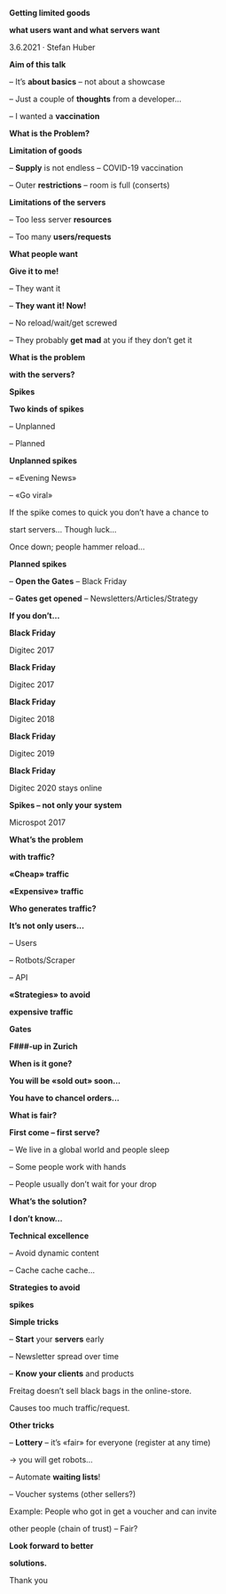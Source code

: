 ﻿

**Getting limited goods**

**what users want and what servers want**

3.6.2021 · Stefan Huber





**Aim of this talk**

– It’s **about basics** – not about a showcase

– Just a couple of **thoughts** from a developer…

– I wanted a **vaccination**





**What is the Problem?**





**Limitation of goods**

– **Supply** is not endless – COVID-19 vaccination

– Outer **restrictions** – room is full (conserts)





**Limitations of the servers**

– Too less server **resources**

– Too many **users/requests**





**What people want**





**Give it to me!**

– They want it

– **They want it! Now!**

– No reload/wait/get screwed

– They probably **get mad** at you if they don’t get it





**What is the problem**

**with the servers?**





**Spikes**





**Two kinds of spikes**

– Unplanned

– Planned





**Unplanned spikes**

– «Evening News»

– «Go viral»

If the spike comes to quick you don’t have a chance to

start servers… Though luck…

Once down; people hammer reload…





**Planned spikes**

– **Open the Gates** – Black Friday

– **Gates get opened** – Newsletters/Articles/Strategy





**If you don’t…**





**Black Friday**

Digitec 2017





**Black Friday**

Digitec 2017





**Black Friday**

Digitec 2018





**Black Friday**

Digitec 2019





**Black Friday**

Digitec 2020 stays online





**Spikes – not only your system**

Microspot 2017





**What’s the problem**

**with traffic?**





**«Cheap» traffic**





**«Expensive» traffic**





**Who generates traffic?**





**It’s not only users...**

– Users

– Rotbots/Scraper

– API





**«Strategies» to avoid**

**expensive traffic**





**Gates**





**F###-up in Zurich**





**When is it gone?**





**You will be «sold out» soon...**





**You have to chancel orders...**





**What is fair?**





**First come – first serve?**

– We live in a global world and people sleep

– Some people work with hands

– People usually don’t wait for your drop





**What’s the solution?**





**I don’t know…**





**Technical excellence**

– Avoid dynamic content

– Cache cache cache…





**Strategies to avoid**

**spikes**





**Simple tricks**

– **Start** your **servers** early

– Newsletter spread over time

– **Know your clients** and products

Freitag doesn’t sell black bags in the online-store.

Causes too much traffic/request.





**Other tricks**

– **Lottery** – it’s «fair» for everyone (register at any time)

→ you will get robots…

– Automate **waiting lists**!

– Voucher systems (other sellers?)

Example: People who got in get a voucher and can invite

other people (chain of trust) – Fair?





**Look forward to better**

**solutions.**

Thank you

